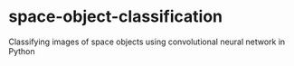 # space-object-classification
Classifying images of space objects using convolutional neural network in Python
